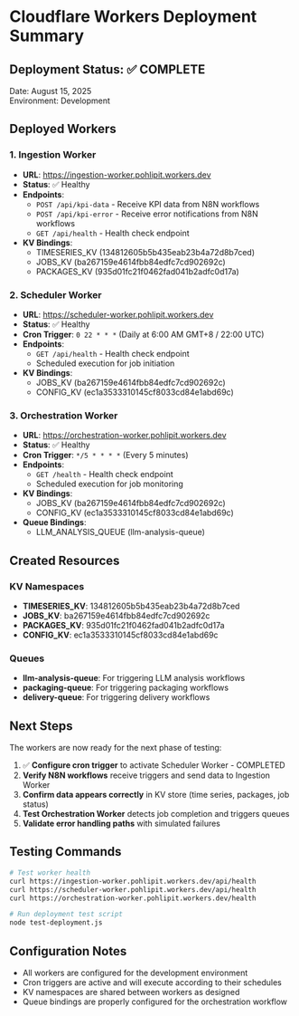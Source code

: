 # Cloudflare Workers Deployment Summary

## Deployment Status: ✅ COMPLETE

Date: August 15, 2025  
Environment: Development

## Deployed Workers

### 1. Ingestion Worker
- **URL**: https://ingestion-worker.pohlipit.workers.dev
- **Status**: ✅ Healthy
- **Endpoints**:
  - `POST /api/kpi-data` - Receive KPI data from N8N workflows
  - `POST /api/kpi-error` - Receive error notifications from N8N workflows  
  - `GET /api/health` - Health check endpoint
- **KV Bindings**:
  - TIMESERIES_KV (134812605b5b435eab23b4a72d8b7ced)
  - JOBS_KV (ba267159e4614fbb84edfc7cd902692c)
  - PACKAGES_KV (935d01fc21f0462fad041b2adfc0d17a)

### 2. Scheduler Worker
- **URL**: https://scheduler-worker.pohlipit.workers.dev
- **Status**: ✅ Healthy
- **Cron Trigger**: `0 22 * * *` (Daily at 6:00 AM GMT+8 / 22:00 UTC)
- **Endpoints**:
  - `GET /api/health` - Health check endpoint
  - Scheduled execution for job initiation
- **KV Bindings**:
  - JOBS_KV (ba267159e4614fbb84edfc7cd902692c)
  - CONFIG_KV (ec1a3533310145cf8033cd84e1abd69c)

### 3. Orchestration Worker
- **URL**: https://orchestration-worker.pohlipit.workers.dev
- **Status**: ✅ Healthy
- **Cron Trigger**: `*/5 * * * *` (Every 5 minutes)
- **Endpoints**:
  - `GET /health` - Health check endpoint
  - Scheduled execution for job monitoring
- **KV Bindings**:
  - JOBS_KV (ba267159e4614fbb84edfc7cd902692c)
  - CONFIG_KV (ec1a3533310145cf8033cd84e1abd69c)
- **Queue Bindings**:
  - LLM_ANALYSIS_QUEUE (llm-analysis-queue)

## Created Resources

### KV Namespaces
- **TIMESERIES_KV**: 134812605b5b435eab23b4a72d8b7ced
- **JOBS_KV**: ba267159e4614fbb84edfc7cd902692c
- **PACKAGES_KV**: 935d01fc21f0462fad041b2adfc0d17a
- **CONFIG_KV**: ec1a3533310145cf8033cd84e1abd69c

### Queues
- **llm-analysis-queue**: For triggering LLM analysis workflows
- **packaging-queue**: For triggering packaging workflows
- **delivery-queue**: For triggering delivery workflows

## Next Steps

The workers are now ready for the next phase of testing:

1. ✅ **Configure cron trigger** to activate Scheduler Worker - COMPLETED
2. **Verify N8N workflows** receive triggers and send data to Ingestion Worker
3. **Confirm data appears correctly** in KV store (time series, packages, job status)
4. **Test Orchestration Worker** detects job completion and triggers queues
5. **Validate error handling paths** with simulated failures

## Testing Commands

```bash
# Test worker health
curl https://ingestion-worker.pohlipit.workers.dev/api/health
curl https://scheduler-worker.pohlipit.workers.dev/api/health
curl https://orchestration-worker.pohlipit.workers.dev/health

# Run deployment test script
node test-deployment.js
```

## Configuration Notes

- All workers are configured for the development environment
- Cron triggers are active and will execute according to their schedules
- KV namespaces are shared between workers as designed
- Queue bindings are properly configured for the orchestration workflow